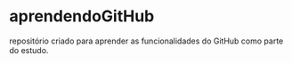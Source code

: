 # aprendendoGitHub
repositório criado para aprender as funcionalidades do GitHub como parte do estudo.
